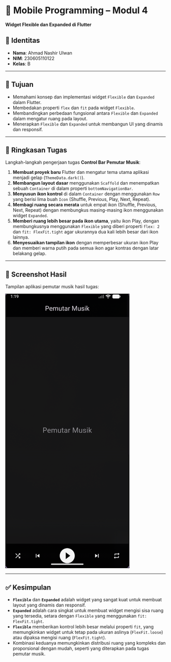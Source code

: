 # 📱 Mobile Programming – Modul 4
**Widget Flexible dan Expanded di Flutter**

## 👤 Identitas
- **Nama**: Ahmad Nashir Ulwan
- **NIM**: 230605110122
- **Kelas**: B

---

## 🎯 Tujuan
- Memahami konsep dan implementasi widget `Flexible` dan `Expanded` dalam Flutter.
- Membedakan properti `flex` dan `fit` pada widget `Flexible`.
- Membandingkan perbedaan fungsional antara `Flexible` dan `Expanded` dalam mengatur ruang pada layout.
- Menerapkan `Flexible` dan `Expanded` untuk membangun UI yang dinamis dan responsif.

---

## 📝 Ringkasan Tugas
Langkah-langkah pengerjaan tugas **Control Bar Pemutar Musik**:

1.  **Membuat proyek baru** Flutter dan mengatur tema utama aplikasi menjadi gelap (`ThemeData.dark()`).
2.  **Membangun layout dasar** menggunakan `Scaffold` dan menempatkan sebuah `Container` di dalam properti `bottomNavigationBar`.
3.  **Menyusun ikon kontrol** di dalam `Container` dengan menggunakan `Row` yang berisi lima buah `Icon` (Shuffle, Previous, Play, Next, Repeat).
4.  **Membagi ruang secara merata** untuk empat ikon (Shuffle, Previous, Next, Repeat) dengan membungkus masing-masing ikon menggunakan widget `Expanded`.
5.  **Memberi ruang lebih besar pada ikon utama**, yaitu ikon Play, dengan membungkusnya menggunakan `Flexible` yang diberi properti `flex: 2` dan `fit: FlexFit.tight` agar ukurannya dua kali lebih besar dari ikon lainnya.
6.  **Menyesuaikan tampilan ikon** dengan memperbesar ukuran ikon Play dan memberi warna putih pada semua ikon agar kontras dengan latar belakang gelap.

---

## 📸 Screenshot Hasil
Tampilan aplikasi pemutar musik hasil tugas:

![Modul 4 Result](./assets/region-20250930-081958.png)

---

## ✅ Kesimpulan
- **`Flexible`** dan **`Expanded`** adalah widget yang sangat kuat untuk membuat layout yang dinamis dan responsif.
- **`Expanded`** adalah cara singkat untuk membuat widget mengisi sisa ruang yang tersedia, setara dengan `Flexible` yang menggunakan `fit: FlexFit.tight`.
- **`Flexible`** memberikan kontrol lebih besar melalui properti `fit`, yang memungkinkan widget untuk tetap pada ukuran aslinya (`FlexFit.loose`) atau dipaksa mengisi ruang (`FlexFit.tight`).
- Kombinasi keduanya memungkinkan distribusi ruang yang kompleks dan proporsional dengan mudah, seperti yang diterapkan pada tugas pemutar musik.